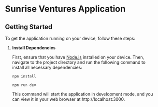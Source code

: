 # Sunrise Ventures Application

## Getting Started

To get the application running on your device, follow these steps:

1. **Install Dependencies**

   First, ensure that you have [Node.js](https://nodejs.org/) installed on your device. Then, navigate to the project directory and run the following command to install all necessary dependencies:

   ```bash
   npm install
   ```
   ```
   npm run dev
   ```
   This command will start the application in development mode, and you can view it in your web browser at http://localhost:3000.


  